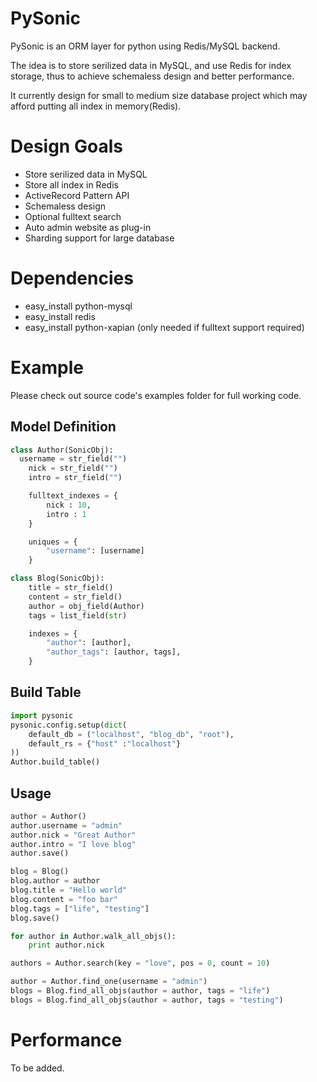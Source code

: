 PySonic
=======
PySonic is an ORM layer for python using Redis/MySQL backend.

The idea is to store serilized data in MySQL, and use Redis for index storage, thus to achieve schemaless design and better performance.

It currently design for small to medium size database project which may afford putting all index in memory(Redis).

Design Goals
============
* Store serilized data in MySQL
* Store all index in Redis
* ActiveRecord Pattern API
* Schemaless design
* Optional fulltext search
* Auto admin website as plug-in
* Sharding support for large database

Dependencies
============
* easy_install python-mysql
* easy_install redis
* easy_install python-xapian (only needed if fulltext support required)

Example
=======

Please check out source code's examples folder for full working code.

Model Definition
----------------
```python
class Author(SonicObj):
  username = str_field("")
    nick = str_field("")
    intro = str_field("")

    fulltext_indexes = {
	    nick : 10,
	    intro : 1
    }

    uniques = {
	    "username": [username]
    }

class Blog(SonicObj):
    title = str_field()
    content = str_field()
    author = obj_field(Author)
    tags = list_field(str)

    indexes = {
        "author": [author],
        "author_tags": [author, tags],
    }
```

Build Table
-----------
```python
import pysonic
pysonic.config.setup(dict(
	default_db = ("localhost", "blog_db", "root"),
	default_rs = {"host" :"localhost"}
))
Author.build_table()
```

Usage
-----
```python
author = Author()
author.username = "admin"
author.nick = "Great Author"
author.intro = "I love blog"
author.save()

blog = Blog()
blog.author = author
blog.title = "Hello world"
blog.content = "foo bar"
blog.tags = ["life", "testing"]
blog.save()

for author in Author.walk_all_objs():
    print author.nick

authors = Author.search(key = "love", pos = 0, count = 10)

author = Author.find_one(username = "admin")
blogs = Blog.find_all_objs(author = author, tags = "life")
blogs = Blog.find_all_objs(author = author, tags = "testing")
```

Performance
============
To be added.